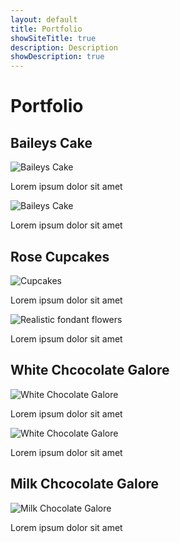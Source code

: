 ```yaml
---
layout: default
title: Portfolio
showSiteTitle: true
description: Description
showDescription: true
---
```


# Portfolio

## Baileys Cake
![Baileys Cake](/assets/images/photos/BaileysCake/baileysCake1.jpeg)

Lorem ipsum dolor sit amet

![Baileys Cake](/assets/images/photos/BaileysCake/baileysCake2.jpeg)

Lorem ipsum dolor sit amet

## Rose Cupcakes
![Cupcakes](/assets/images/photos/RoseCupcakes/cupcakes.jpeg)

Lorem ipsum dolor sit amet

![Realistic fondant flowers](/assets/images/photos/RoseCupcakes/fondantRealism.jpeg)

Lorem ipsum dolor sit amet

## White Chcocolate Galore
![White Chocolate Galore](/assets/images/photos/WhiteChocolateGalore/whiteChoc1.jpeg)

Lorem ipsum dolor sit amet

![White Chocolate Galore](/assets/images/photos/WhiteChocolateGalore/whiteChoc2.jpeg)

Lorem ipsum dolor sit amet

## Milk Chcocolate Galore
![Milk Chocolate Galore](/assets/images/photos/MilkChocolateGalore/milkChoc1.jpeg)

Lorem ipsum dolor sit amet